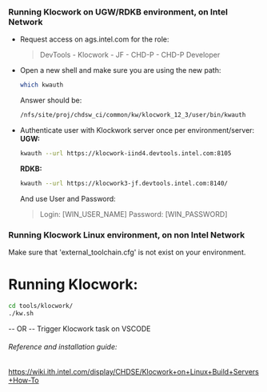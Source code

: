 ### Running Klocwork on UGW/RDKB environment, on Intel Network

- Request access on ags.intel.com for the role:
    > DevTools - Klocwork - JF - CHD-P - CHD-P Developer

- Open a new shell and make sure you are using the new path:
    ``` bash
    which kwauth
    ```
    Answer should be:
    ```bash
    /nfs/site/proj/chdsw_ci/common/kw/klocwork_12_3/user/bin/kwauth
    ```

- Authenticate user with Klockwork server once per environment/server:
    **UGW:**
    ``` bash
    kwauth --url https://klocwork-iind4.devtools.intel.com:8105
    ```

    **RDKB:**
    ```bash
    kwauth --url https://klocwork3-jf.devtools.intel.com:8140/
    ```

    And use User and Password:

    > Login: [WIN_USER_NAME]
    > Password: [WIN_PASSWORD]

### Running Klocwork Linux environment, on non Intel Network
Make sure that 'external_toolchain.cfg' is not exist on your environment.

# Running Klocwork:
```bash
cd tools/klocwork/
./kw.sh
```
-- OR --
Trigger Klocwork task on VSCODE


###### Reference and installation guide:
https://wiki.ith.intel.com/display/CHDSE/Klocwork+on+Linux+Build+Servers+How-To
